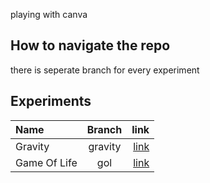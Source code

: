 playing with canva

## How to navigate the repo
there is seperate branch for every experiment

## Experiments
| Name |  Branch  | link |
|:-----|:--------:|------:|
| Gravity | gravity | [link](https://github.com/yahyakamran/canva/tree/gravity) |
| Game Of Life   |  gol  |  [link](https://github.com/yahyakamran/canva/tree/gol) |
